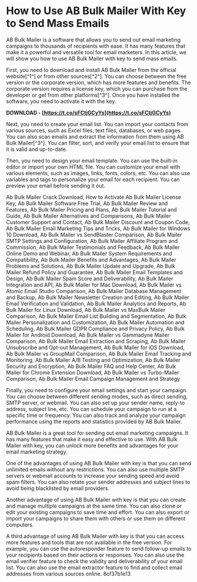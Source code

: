 # How to Use AB Bulk Mailer With Key to Send Mass Emails
 
AB Bulk Mailer is a software that allows you to send out email marketing campaigns to thousands of recipients with ease. It has many features that make it a powerful and versatile tool for email marketers. In this article, we will show you how to use AB Bulk Mailer with key to send mass emails.
 
First, you need to download and install AB Bulk Mailer from the official website[^1^] or from other sources[^2^]. You can choose between the free version or the corporate version, which has more features and benefits. The corporate version requires a license key, which you can purchase from the developer or get from other platforms[^3^]. Once you have installed the software, you need to activate it with the key.
 
**DOWNLOAD - [https://t.co/sFCtjGCyYs](https://t.co/sFCtjGCyYs)**


 
Next, you need to create your email list. You can import your contacts from various sources, such as Excel files, text files, databases, or web pages. You can also scan emails and extract the information from them using AB Bulk Mailer[^3^]. You can filter, sort, and verify your email list to ensure that it is valid and up-to-date.
 
Then, you need to design your email template. You can use the built-in editor or import your own HTML file. You can customize your email with various elements, such as images, links, fonts, colors, etc. You can also use variables and tags to personalize your email for each recipient. You can preview your email before sending it out.
 
Ab Bulk Mailer Crack Download,  How to Activate Ab Bulk Mailer License Key,  Ab Bulk Mailer Software Free Trial,  Ab Bulk Mailer Review and Features,  Ab Bulk Mailer Pricing and Plans,  Ab Bulk Mailer Tutorial and Guide,  Ab Bulk Mailer Alternatives and Comparisons,  Ab Bulk Mailer Customer Support and Contact,  Ab Bulk Mailer Discount and Coupon Code,  Ab Bulk Mailer Email Marketing Tips and Tricks,  Ab Bulk Mailer for Windows 10 Download,  Ab Bulk Mailer vs SendBlaster Comparison,  Ab Bulk Mailer SMTP Settings and Configuration,  Ab Bulk Mailer Affiliate Program and Commission,  Ab Bulk Mailer Testimonials and Feedback,  Ab Bulk Mailer Online Demo and Webinar,  Ab Bulk Mailer System Requirements and Compatibility,  Ab Bulk Mailer Benefits and Advantages,  Ab Bulk Mailer Problems and Solutions,  Ab Bulk Mailer Update and Upgrade,  Ab Bulk Mailer Refund Policy and Guarantee,  Ab Bulk Mailer Email Templates and Design,  Ab Bulk Mailer Spam Score and Deliverability,  Ab Bulk Mailer Integration and API,  Ab Bulk Mailer for Mac Download,  Ab Bulk Mailer vs Atomic Email Studio Comparison,  Ab Bulk Mailer Database Management and Backup,  Ab Bulk Mailer Newsletter Creation and Editing,  Ab Bulk Mailer Email Verification and Validation,  Ab Bulk Mailer Analytics and Reports,  Ab Bulk Mailer for Linux Download,  Ab Bulk Mailer vs MaxBulk Mailer Comparison,  Ab Bulk Mailer Email List Building and Segmentation,  Ab Bulk Mailer Personalization and Customization,  Ab Bulk Mailer Automation and Scheduling,  Ab Bulk Mailer GDPR Compliance and Privacy Policy,  Ab Bulk Mailer for Android Download,  Ab Bulk Mailer vs Gammadyne Mailer Comparison,  Ab Bulk Mailer Email Extraction and Scraping,  Ab Bulk Mailer Unsubscribe and Opt-out Management,  Ab Bulk Mailer for iOS Download,  Ab Bulk Mailer vs GroupMail Comparison,  Ab Bulk Mailer Email Tracking and Monitoring,  Ab Bulk Mailer A/B Testing and Optimization,  Ab Bulk Mailer Security and Encryption,  Ab Bulk Mailer FAQ and Help Center,  Ab Bulk Mailer for Chrome Extension Download,  Ab Bulk Mailer vs Turbo-Mailer Comparison,  Ab Bulk Mailer Email Campaign Management and Strategy
 
Finally, you need to configure your email settings and start your campaign. You can choose between different sending modes, such as direct sending, SMTP server, or webmail. You can also set up your sender name, reply-to address, subject line, etc. You can schedule your campaign to run at a specific time or frequency. You can also track and analyze your campaign performance using the reports and statistics provided by AB Bulk Mailer.
 
AB Bulk Mailer is a great tool for sending out email marketing campaigns. It has many features that make it easy and effective to use. With AB Bulk Mailer with key, you can unlock more benefits and advantages for your email marketing strategy.
  
One of the advantages of using AB Bulk Mailer with key is that you can send unlimited emails without any restrictions. You can also use multiple SMTP servers or webmail accounts to increase your sending speed and avoid spam filters. You can also rotate your sender addresses and subject lines to avoid being blacklisted by email providers.
 
Another advantage of using AB Bulk Mailer with key is that you can create and manage multiple campaigns at the same time. You can also clone or edit your existing campaigns to save time and effort. You can also export or import your campaigns to share them with others or use them on different computers.
 
A third advantage of using AB Bulk Mailer with key is that you can access more features and tools that are not available in the free version. For example, you can use the autoresponder feature to send follow-up emails to your recipients based on their actions or responses. You can also use the email verifier feature to check the validity and deliverability of your email list. You can also use the email extractor feature to find and collect email addresses from various sources online.
 8cf37b1e13
 
